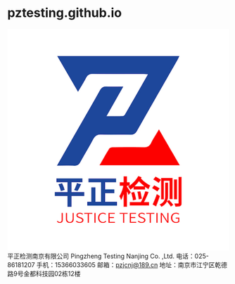 # pztesting.github.io
![](/pic/logo.jpg)
平正检测南京有限公司
Pingzheng Testing Nanjing Co. ,Ltd.
电话：025-86181207
手机：15366033605
邮箱：pzjcnj@189.cn
地址：南京市江宁区乾德路9号金都科技园02栋12楼

